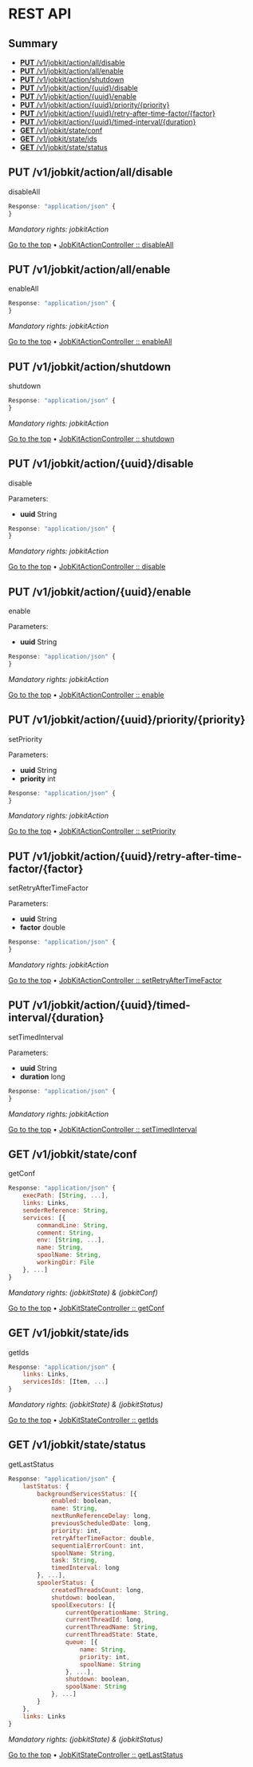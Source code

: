 # REST API
## Summary

 - [ **PUT** /v1/jobkit/action/all/disable](#put-/v1/jobkit/action/all/disable)
 - [ **PUT** /v1/jobkit/action/all/enable](#put-/v1/jobkit/action/all/enable)
 - [ **PUT** /v1/jobkit/action/shutdown](#put-/v1/jobkit/action/shutdown)
 - [ **PUT** /v1/jobkit/action/{uuid}/disable](#put-/v1/jobkit/action/{uuid}/disable)
 - [ **PUT** /v1/jobkit/action/{uuid}/enable](#put-/v1/jobkit/action/{uuid}/enable)
 - [ **PUT** /v1/jobkit/action/{uuid}/priority/{priority}](#put-/v1/jobkit/action/{uuid}/priority/{priority})
 - [ **PUT** /v1/jobkit/action/{uuid}/retry-after-time-factor/{factor}](#put-/v1/jobkit/action/{uuid}/retry-after-time-factor/{factor})
 - [ **PUT** /v1/jobkit/action/{uuid}/timed-interval/{duration}](#put-/v1/jobkit/action/{uuid}/timed-interval/{duration})
 - [ **GET** /v1/jobkit/state/conf](#get-/v1/jobkit/state/conf)
 - [ **GET** /v1/jobkit/state/ids](#get-/v1/jobkit/state/ids)
 - [ **GET** /v1/jobkit/state/status](#get-/v1/jobkit/state/status)


## **PUT** /v1/jobkit/action/all/disable

disableAll

```javascript
Response: "application/json" {
}
```

_Mandatory rights: jobkitAction_

[Go to the top](#rest-api) &bull; [JobKitActionController :: disableAll](/blob/master/src/main/java/tv/hd3g/jobkit/mod/controller/JobKitActionController.java#106)

## **PUT** /v1/jobkit/action/all/enable

enableAll

```javascript
Response: "application/json" {
}
```

_Mandatory rights: jobkitAction_

[Go to the top](#rest-api) &bull; [JobKitActionController :: enableAll](/blob/master/src/main/java/tv/hd3g/jobkit/mod/controller/JobKitActionController.java#98)

## **PUT** /v1/jobkit/action/shutdown

shutdown

```javascript
Response: "application/json" {
}
```

_Mandatory rights: jobkitAction_

[Go to the top](#rest-api) &bull; [JobKitActionController :: shutdown](/blob/master/src/main/java/tv/hd3g/jobkit/mod/controller/JobKitActionController.java#114)

## **PUT** /v1/jobkit/action/{uuid}/disable

disable

Parameters:
 - **uuid** String

```javascript
Response: "application/json" {
}
```

_Mandatory rights: jobkitAction_

[Go to the top](#rest-api) &bull; [JobKitActionController :: disable](/blob/master/src/main/java/tv/hd3g/jobkit/mod/controller/JobKitActionController.java#58)

## **PUT** /v1/jobkit/action/{uuid}/enable

enable

Parameters:
 - **uuid** String

```javascript
Response: "application/json" {
}
```

_Mandatory rights: jobkitAction_

[Go to the top](#rest-api) &bull; [JobKitActionController :: enable](/blob/master/src/main/java/tv/hd3g/jobkit/mod/controller/JobKitActionController.java#50)

## **PUT** /v1/jobkit/action/{uuid}/priority/{priority}

setPriority

Parameters:
 - **uuid** String
 - **priority** int

```javascript
Response: "application/json" {
}
```

_Mandatory rights: jobkitAction_

[Go to the top](#rest-api) &bull; [JobKitActionController :: setPriority](/blob/master/src/main/java/tv/hd3g/jobkit/mod/controller/JobKitActionController.java#75)

## **PUT** /v1/jobkit/action/{uuid}/retry-after-time-factor/{factor}

setRetryAfterTimeFactor

Parameters:
 - **uuid** String
 - **factor** double

```javascript
Response: "application/json" {
}
```

_Mandatory rights: jobkitAction_

[Go to the top](#rest-api) &bull; [JobKitActionController :: setRetryAfterTimeFactor](/blob/master/src/main/java/tv/hd3g/jobkit/mod/controller/JobKitActionController.java#84)

## **PUT** /v1/jobkit/action/{uuid}/timed-interval/{duration}

setTimedInterval

Parameters:
 - **uuid** String
 - **duration** long

```javascript
Response: "application/json" {
}
```

_Mandatory rights: jobkitAction_

[Go to the top](#rest-api) &bull; [JobKitActionController :: setTimedInterval](/blob/master/src/main/java/tv/hd3g/jobkit/mod/controller/JobKitActionController.java#66)

## **GET** /v1/jobkit/state/conf

getConf

```javascript
Response: "application/json" {
    execPath: [String, ...],
    links: Links,
    senderReference: String,
    services: [{
        commandLine: String,
        comment: String,
        env: [String, ...],
        name: String,
        spoolName: String,
        workingDir: File
    }, ...]
}
```

_Mandatory rights: (jobkitState) & (jobkitConf)_

[Go to the top](#rest-api) &bull; [JobKitStateController :: getConf](/blob/master/src/main/java/tv/hd3g/jobkit/mod/controller/JobKitStateController.java#50)

## **GET** /v1/jobkit/state/ids

getIds

```javascript
Response: "application/json" {
    links: Links,
    servicesIds: [Item, ...]
}
```

_Mandatory rights: (jobkitState) & (jobkitStatus)_

[Go to the top](#rest-api) &bull; [JobKitStateController :: getIds](/blob/master/src/main/java/tv/hd3g/jobkit/mod/controller/JobKitStateController.java#58)

## **GET** /v1/jobkit/state/status

getLastStatus

```javascript
Response: "application/json" {
    lastStatus: {
        backgroundServicesStatus: [{
            enabled: boolean,
            name: String,
            nextRunReferenceDelay: long,
            previousScheduledDate: long,
            priority: int,
            retryAfterTimeFactor: double,
            sequentialErrorCount: int,
            spoolName: String,
            task: String,
            timedInterval: long
        }, ...],
        spoolerStatus: {
            createdThreadsCount: long,
            shutdown: boolean,
            spoolExecutors: [{
                currentOperationName: String,
                currentThreadId: long,
                currentThreadName: String,
                currentThreadState: State,
                queue: [{
                    name: String,
                    priority: int,
                    spoolName: String
                }, ...],
                shutdown: boolean,
                spoolName: String
            }, ...]
        }
    },
    links: Links
}
```

_Mandatory rights: (jobkitState) & (jobkitStatus)_

[Go to the top](#rest-api) &bull; [JobKitStateController :: getLastStatus](/blob/master/src/main/java/tv/hd3g/jobkit/mod/controller/JobKitStateController.java#42)
